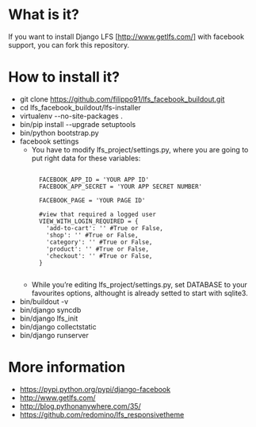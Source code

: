 What is it?
===========

If you want to install Django LFS [http://www.getlfs.com/] with facebook support, you can fork this repository.

How to install it?
==============

* git clone https://github.com/filippo91/lfs_facebook_buildout.git
* cd lfs_facebook_buildout/lfs-installer 
* virtualenv --no-site-packages . 
* bin/pip install --upgrade setuptools
* bin/python bootstrap.py
* facebook settings
  * You have to modify lfs_project/settings.py, where you are going to put right data for these variables:
    ```

      FACEBOOK_APP_ID = 'YOUR APP ID'
      FACEBOOK_APP_SECRET = 'YOUR APP SECRET NUMBER'

      FACEBOOK_PAGE = 'YOUR PAGE ID'

      #view that required a logged user
      VIEW_WITH_LOGIN_REQUIRED = {
        'add-to-cart': '' #True or False,
        'shop': '' #True or False,
        'category': '' #True or False,
        'product': '' #True or False,
        'checkout': '' #True or False,
      }
      
    ```
  * While you’re editing lfs_project/settings.py, set DATABASE to your favourites options, althought is already setted to start with sqlite3.
* bin/buildout -v
* bin/django syncdb
* bin/django lfs_init
* bin/django collectstatic
* bin/django runserver

More information
==============

* https://pypi.python.org/pypi/django-facebook
* http://www.getlfs.com/
* http://blog.pythonanywhere.com/35/
* https://github.com/redomino/lfs_responsivetheme
